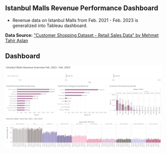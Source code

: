 ## Istanbul Malls Revenue Performance Dashboard
- Revenue data on Istanbul Malls from Feb. 2021 - Feb. 2023 is generalized into Tableau dashboard.

**Data Source:** ["Customer Shopping Dataset - Retail Sales Data" by Mehmet Tahir Aslan](https://www.kaggle.com/datasets/mehmettahiraslan/customer-shopping-dataset)

## Dashboard

![App Screenshot](tableau_istanbul.jpg)
